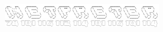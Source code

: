 ![alt text](https://github.com/Nacom-sys/Netpreter/blob/main/NetpreterLogo.png?raw=true)<br>
![alt text](https://github.com/Nacom-sys/Netpreter/blob/main/NetpreterAscii.png?raw=true)<br>